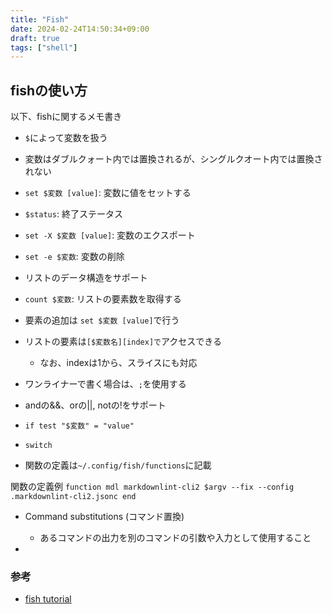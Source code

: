```yaml
---
title: "Fish"
date: 2024-02-24T14:50:34+09:00
draft: true
tags: ["shell"]
---
```


## fishの使い方

以下、fishに関するメモ書き

* `$`によって変数を扱う
* 変数はダブルクォート内では置換されるが、シングルクオート内では置換されない
* `set $変数 [value]`: 変数に値をセットする
* `$status`: 終了ステータス
* `set -X $変数 [value]`: 変数のエクスポート
* `set -e $変数`: 変数の削除

* リストのデータ構造をサポート
* `count $変数`: リストの要素数を取得する
* 要素の追加は `set $変数 [value]`で行う
* リストの要素は`[$変数名][index]で`アクセスできる
  * なお、indexは1から、スライスにも対応

* ワンライナーで書く場合は、`;`を使用する 
* andの&&、orの||, notの!をサポート

* `if test "$変数" = "value"`
* `switch`

* 関数の定義は`~/.config/fish/functions`に記載

関数の定義例
`
function mdl
    markdownlint-cli2 $argv --fix --config .markdownlint-cli2.jsonc
end
`

* Command substitutions (コマンド置換)
  * あるコマンドの出力を別のコマンドの引数や入力として使用すること

* 

### 参考

* [fish tutorial](https://natsukium.github.io/fish-docs-jp/tutorial.html)
